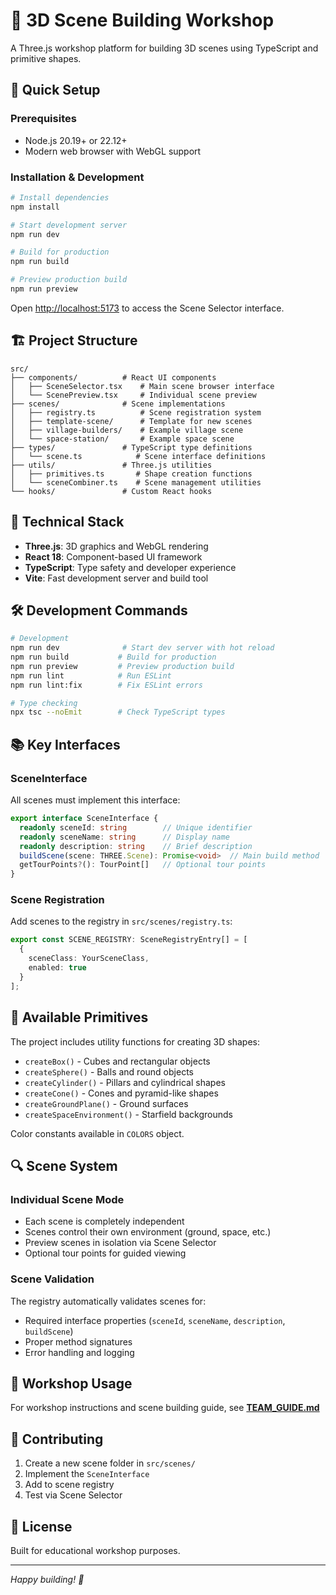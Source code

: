 # 🎯 3D Scene Building Workshop

A Three.js workshop platform for building 3D scenes using TypeScript and primitive shapes.

## 🚀 Quick Setup

### Prerequisites
- Node.js 20.19+ or 22.12+
- Modern web browser with WebGL support

### Installation & Development
```bash
# Install dependencies
npm install

# Start development server
npm run dev

# Build for production
npm run build

# Preview production build
npm run preview
```

Open [http://localhost:5173](http://localhost:5173) to access the Scene Selector interface.

## 🏗️ Project Structure

```
src/
├── components/          # React UI components
│   ├── SceneSelector.tsx    # Main scene browser interface
│   └── ScenePreview.tsx     # Individual scene preview
├── scenes/              # Scene implementations
│   ├── registry.ts          # Scene registration system
│   ├── template-scene/      # Template for new scenes
│   ├── village-builders/    # Example village scene
│   └── space-station/       # Example space scene
├── types/               # TypeScript type definitions
│   └── scene.ts            # Scene interface definitions
├── utils/               # Three.js utilities
│   ├── primitives.ts       # Shape creation functions
│   └── sceneCombiner.ts    # Scene management utilities
└── hooks/               # Custom React hooks
```

## 🔧 Technical Stack

- **Three.js**: 3D graphics and WebGL rendering
- **React 18**: Component-based UI framework
- **TypeScript**: Type safety and developer experience
- **Vite**: Fast development server and build tool

## 🛠️ Development Commands

```bash
# Development
npm run dev              # Start dev server with hot reload
npm run build           # Build for production
npm run preview         # Preview production build
npm run lint            # Run ESLint
npm run lint:fix        # Fix ESLint errors

# Type checking
npx tsc --noEmit        # Check TypeScript types
```

## 📚 Key Interfaces

### SceneInterface
All scenes must implement this interface:

```typescript
export interface SceneInterface {
  readonly sceneId: string        // Unique identifier
  readonly sceneName: string      // Display name
  readonly description: string    // Brief description
  buildScene(scene: THREE.Scene): Promise<void>  // Main build method
  getTourPoints?(): TourPoint[]   // Optional tour points
}
```

### Scene Registration
Add scenes to the registry in `src/scenes/registry.ts`:

```typescript
export const SCENE_REGISTRY: SceneRegistryEntry[] = [
  {
    sceneClass: YourSceneClass,
    enabled: true
  }
];
```

## 🎨 Available Primitives

The project includes utility functions for creating 3D shapes:

- `createBox()` - Cubes and rectangular objects
- `createSphere()` - Balls and round objects  
- `createCylinder()` - Pillars and cylindrical shapes
- `createCone()` - Cones and pyramid-like shapes
- `createGroundPlane()` - Ground surfaces
- `createSpaceEnvironment()` - Starfield backgrounds

Color constants available in `COLORS` object.

## 🔍 Scene System

### Individual Scene Mode
- Each scene is completely independent
- Scenes control their own environment (ground, space, etc.)
- Preview scenes in isolation via Scene Selector
- Optional tour points for guided viewing

### Scene Validation
The registry automatically validates scenes for:
- Required interface properties (`sceneId`, `sceneName`, `description`, `buildScene`)
- Proper method signatures
- Error handling and logging

## 🎯 Workshop Usage

For workshop instructions and scene building guide, see **[TEAM_GUIDE.md](./TEAM_GUIDE.md)**

## 🤝 Contributing

1. Create a new scene folder in `src/scenes/`
2. Implement the `SceneInterface`
3. Add to scene registry
4. Test via Scene Selector

## 📝 License

Built for educational workshop purposes.

---

*Happy building! 🎉*